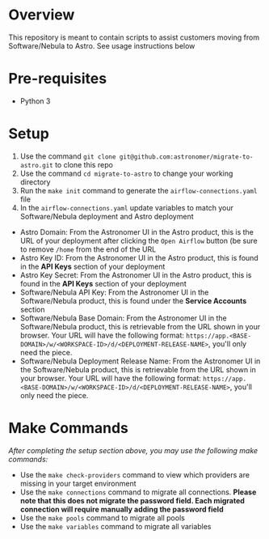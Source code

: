 # Overview
This repository is meant to contain scripts to assist customers moving from Software/Nebula to Astro. See usage instructions below

# Pre-requisites
- Python 3

# Setup
  1. Use the command `git clone git@github.com:astronomer/migrate-to-astro.git` to clone this repo
  2. Use the command `cd migrate-to-astro` to change your working directory
  3. Run the `make init` command to generate the `airflow-connections.yaml` file
  4. In the `airflow-connections.yaml` update variables to match your Software/Nebula deployment and Astro deployment
 
  - Astro Domain: From the Astronomer UI in the Astro product, this is the URL of your deployment after clicking the `Open Airflow` button (be sure to remove `/home` from the end of the URL
  - Astro Key ID: From the Astronomer UI in the Astro product, this is found in the **API Keys** section of your deployment
  - Astro Key Secret: From the Astronomer UI in the Astro product, this is found in the **API Keys** section of your deployment
  - Software/Nebula API Key: From the Astronomer UI in the Software/Nebula product, this is found under the **Service Accounts** section
  - Software/Nebula Base Domain: From the Astronomer UI in the Software/Nebula product, this is retrievable from the URL shown in your browser. Your URL will have the following format: `https://app.<BASE-DOMAIN>/w/<WORKSPACE-ID>/d/<DEPLOYMENT-RELEASE-NAME>`, you'll only need the <BASE-DOMAIN> piece.
  - Software/Nebula Deployment Release Name: From the Astronomer UI in the Software/Nebula product, this is retrievable from the URL shown in your browser. Your URL will have the following format: `https://app.<BASE-DOMAIN>/w/<WORKSPACE-ID>/d/<DEPLOYMENT-RELEASE-NAME>`,  you'll only need the <RELEASE-NAME> piece.

# Make Commands
*After completing the setup section above, you may use the following make commands:*
- Use the `make check-providers` command to view which providers are missing in your target environment
- Use the `make connections` command to migrate all connections. **Please note that this does not migrate the password field. Each migrated connection will require manually adding the password field**
- Use the `make pools` command to migrate all pools
- Use the `make variables` command to migrate all variables
